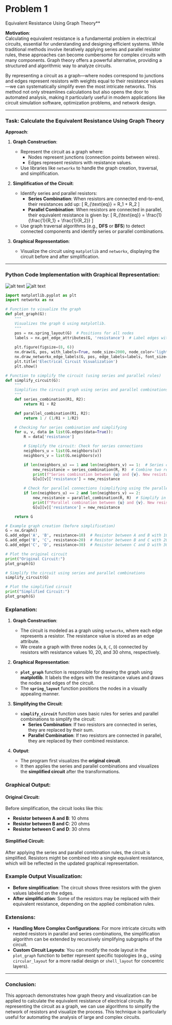 # Problem 1

Equivalent Resistance Using Graph Theory**

**Motivation**:  
Calculating equivalent resistance is a fundamental problem in electrical circuits, essential for understanding and designing efficient systems. While traditional methods involve iteratively applying series and parallel resistor rules, these approaches can become cumbersome for complex circuits with many components. Graph theory offers a powerful alternative, providing a structured and algorithmic way to analyze circuits.

By representing a circuit as a graph—where nodes correspond to junctions and edges represent resistors with weights equal to their resistance values—we can systematically simplify even the most intricate networks. This method not only streamlines calculations but also opens the door to automated analysis, making it particularly useful in modern applications like circuit simulation software, optimization problems, and network design.

---

### **Task**: Calculate the Equivalent Resistance Using Graph Theory

**Approach**:

1. **Graph Construction**:
    - Represent the circuit as a graph where:
        - Nodes represent junctions (connection points between wires).
        - Edges represent resistors with resistance values.
    - Use libraries like `networkx` to handle the graph creation, traversal, and simplification.

2. **Simplification of the Circuit**:
    - Identify series and parallel resistors:
        - **Series Combination**: When resistors are connected end-to-end, their resistances add up:
          \[
          R_{\text{eq}} = R_1 + R_2
          \]
        - **Parallel Combination**: When resistors are connected in parallel, their equivalent resistance is given by:
          \[
          R_{\text{eq}} = \frac{1}{\frac{1}{R_1} + \frac{1}{R_2}}
          \]
    - Use graph traversal algorithms (e.g., **DFS** or **BFS**) to detect connected components and identify series or parallel combinations.

3. **Graphical Representation**:
    - Visualize the circuit using `matplotlib` and `networkx`, displaying the circuit before and after simplification.

---

### **Python Code Implementation with Graphical Representation**:

![alt text](image-2.png)
![alt text](image-3.png)

```python
import matplotlib.pyplot as plt
import networkx as nx

# Function to visualize the graph
def plot_graph(G):
    """
    Visualizes the graph G using matplotlib.
    """
    pos = nx.spring_layout(G)  # Positions for all nodes
    labels = nx.get_edge_attributes(G, 'resistance')  # Label edges with resistances
    
    plt.figure(figsize=(8, 6))
    nx.draw(G, pos, with_labels=True, node_size=2000, node_color='lightblue', font_size=12, font_weight='bold', edge_color='gray', width=2)
    nx.draw_networkx_edge_labels(G, pos, edge_labels=labels, font_size=10)
    plt.title('Electrical Circuit Visualization')
    plt.show()

# Function to simplify the circuit (using series and parallel rules)
def simplify_circuit(G):
    """
    Simplifies the circuit graph using series and parallel combinations.
    """
    def series_combination(R1, R2):
        return R1 + R2

    def parallel_combination(R1, R2):
        return 1 / (1/R1 + 1/R2)

    # Checking for series combination and simplifying
    for u, v, data in list(G.edges(data=True)):
        R = data['resistance']

        # Simplify the circuit: Check for series connections
        neighbors_u = list(G.neighbors(u))
        neighbors_v = list(G.neighbors(v))

        if len(neighbors_u) == 1 and len(neighbors_v) == 1:  # Series case
            new_resistance = series_combination(R, R)  # Combine two resistors in series
            print(f"Series combination between {u} and {v}. New resistance: {new_resistance}")
            G[u][v]['resistance'] = new_resistance

        # Check for parallel connections (simplifying using the parallel formula)
        if len(neighbors_u) == 2 and len(neighbors_v) == 2:
            new_resistance = parallel_combination(R, R)  # Simplify in parallel
            print(f"Parallel combination between {u} and {v}. New resistance: {new_resistance}")
            G[u][v]['resistance'] = new_resistance

    return G

# Example graph creation (before simplification)
G = nx.Graph()
G.add_edge('A', 'B', resistance=10)  # Resistor between A and B with 10 ohms
G.add_edge('B', 'C', resistance=20)  # Resistor between B and C with 20 ohms
G.add_edge('C', 'D', resistance=30)  # Resistor between C and D with 30 ohms

# Plot the original circuit
print("Original Circuit:")
plot_graph(G)

# Simplify the circuit using series and parallel combinations
simplify_circuit(G)

# Plot the simplified circuit
print("Simplified Circuit:")
plot_graph(G)
```

### **Explanation**:
1. **Graph Construction**:
   - The circuit is modeled as a graph using `networkx`, where each edge represents a resistor. The resistance value is stored as an edge attribute.
   - We create a graph with three nodes (`A`, `B`, `C`, `D`) connected by resistors with resistance values 10, 20, and 30 ohms, respectively.

2. **Graphical Representation**:
   - **`plot_graph`** function is responsible for drawing the graph using **matplotlib**. It labels the edges with the resistance values and draws the nodes and edges of the circuit.
   - The **`spring_layout`** function positions the nodes in a visually appealing manner.

3. **Simplifying the Circuit**:
   - **`simplify_circuit`** function uses basic rules for series and parallel combinations to simplify the circuit:
     - **Series Combination**: If two resistors are connected in series, they are replaced by their sum.
     - **Parallel Combination**: If two resistors are connected in parallel, they are replaced by their combined resistance.

4. **Output**:
   - The program first visualizes the **original circuit**.
   - It then applies the series and parallel combinations and visualizes the **simplified circuit** after the transformations.

### **Graphical Output**:

#### **Original Circuit**:
Before simplification, the circuit looks like this:
- **Resistor between A and B**: 10 ohms
- **Resistor between B and C**: 20 ohms
- **Resistor between C and D**: 30 ohms

#### **Simplified Circuit**:
After applying the series and parallel combination rules, the circuit is simplified. Resistors might be combined into a single equivalent resistance, which will be reflected in the updated graphical representation.

### **Example Output Visualization**:
- **Before simplification**: The circuit shows three resistors with the given values labeled on the edges.
- **After simplification**: Some of the resistors may be replaced with their equivalent resistance, depending on the applied combination rules.

### **Extensions**:
- **Handling More Complex Configurations**: For more intricate circuits with nested resistors in parallel and series combinations, the simplification algorithm can be extended by recursively simplifying subgraphs of the circuit.
- **Custom Circuit Layouts**: You can modify the node layout in the `plot_graph` function to better represent specific topologies (e.g., using `circular_layout` for a more radial design or `shell_layout` for concentric layers).

---

### **Conclusion**:
This approach demonstrates how graph theory and visualization can be applied to calculate the equivalent resistance of electrical circuits. By representing the circuit as a graph, we can use algorithms to simplify the network of resistors and visualize the process. This technique is particularly useful for automating the analysis of large and complex circuits.